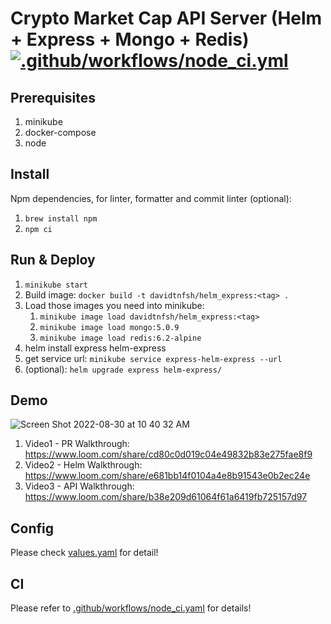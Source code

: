 # Crypto Market Cap API Server (Helm + Express + Mongo + Redis) [![.github/workflows/node_ci.yml](https://github.com/david30907d/blockchain-misc/actions/workflows/node_ci.yml/badge.svg)](https://github.com/david30907d/blockchain-misc/actions/workflows/node_ci.yml)

## Prerequisites

1. minikube
2. docker-compose
3. node

## Install

Npm dependencies, for linter, formatter and commit linter (optional):

1. `brew install npm`
2. `npm ci`

## Run & Deploy

1. `minikube start`
2. Build image: `docker build -t davidtnfsh/helm_express:<tag> .`
3. Load those images you need into minikube:
   1. `minikube image load davidtnfsh/helm_express:<tag>`
   2. `minikube image load mongo:5.0.9`
   3. `minikube image load redis:6.2-alpine`
4. helm install express helm-express
5. get service url: `minikube service express-helm-express --url`
6. (optional): `helm upgrade express helm-express/`

## Demo

![Screen Shot 2022-08-30 at 10 40 32 AM](https://user-images.githubusercontent.com/9366404/187336590-a5bc47ad-d584-481f-aa92-b62a22d65eab.png)


1. Video1 - PR Walkthrough: https://www.loom.com/share/cd80c0d019c04e49832b83e275fae8f9
2. Video2 - Helm Walkthrough: https://www.loom.com/share/e681bb14f0104a4e8b91543e0b2ec24e
3. Video3 - API Walkthrough: https://www.loom.com/share/b38e209d61064f61a6419fb725157d97

## Config

Please check [values.yaml](helm-express/values.yaml) for detail!

## CI

Please refer to [.github/workflows/node_ci.yaml](.github/workflows/node_ci.yaml) for details!
